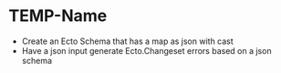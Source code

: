 # TEMP-Name

- Create an Ecto Schema that has a map as json with cast
- Have a json input generate Ecto.Changeset errors based on a json schema

